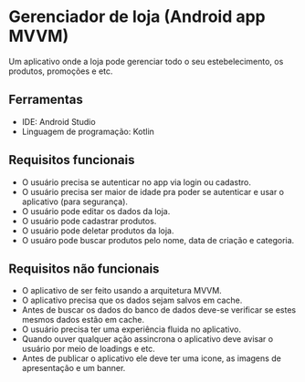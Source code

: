 # Gerenciador de loja (Android app MVVM)

Um aplicativo onde a loja pode gerenciar todo o seu estebelecimento, os produtos, promoções e etc.

## Ferramentas
- IDE: Android Studio
- Linguagem de programação: Kotlin


## Requisitos funcionais

- O usuário precisa se autenticar no app via login ou cadastro.
- O usuário precisa ser maior de idade pra poder se autenticar e usar o aplicativo (para segurança).
- O usuário pode editar os dados da loja.
- O usuário pode cadastrar produtos.
- O usuário pode deletar produtos da loja.
- O usuáro pode buscar produtos pelo nome, data de criação e categoria.


## Requisitos não funcionais
- O aplicativo de ser feito usando a arquitetura MVVM.
- O aplicativo precisa que os dados sejam salvos em cache.
- Antes de buscar os dados do banco de dados deve-se verificar se estes mesmos dados estão em cache.
- O usuário precisa ter uma experiência fluida no aplicativo.
- Quando ouver qualquer ação assincrona o aplicativo deve avisar o usuário por meio de loadings e etc.
- Antes de publicar o aplicativo ele deve ter uma icone, as imagens de apresentação e um banner.
